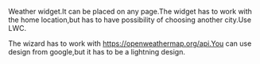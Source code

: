 Weather widget.It can be placed on any page.The widget has to work with the home location,but has to have possibility 
of choosing another city.Use LWC.

The wizard has to work with https://openweathermap.org/api.You can use design from google,but it has to be a lightning design.
